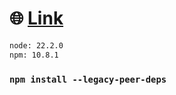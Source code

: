 # 🌐 [Link](https://creator-byte.maxsimov.pro)

```bash
node: 22.2.0
npm: 10.8.1
```

### `npm install --legacy-peer-deps`
